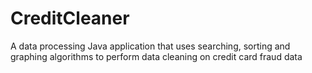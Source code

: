 # CreditCleaner
A data processing Java application that uses searching, sorting and graphing algorithms to perform data cleaning on credit card fraud data
